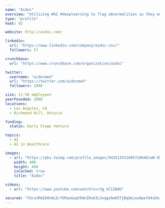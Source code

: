 ```yaml
---
name: "Aidoc"
overview: "Utilizing #AI #deeplearning to flag abnormalities as they enter the #radiology #worklist"
type: "profile"
heat: 92

website: http://aidoc.com/

linkedin:
  url: "https://www.linkedin.com/company/aidoc-inc/"
  followers: 57

crunchbase:
  url: "https://www.crunchbase.com/organization/aidoc"

twitter:
  username: "aidocmed"
  url: "https://twitter.com/aidocmed"
  followers: 1898

size: 11-50 employees
yearFounded: 2008
locations:
  - Los Angeles, CA
  - Richmond Hill, Ontario

funding:
  status: Early Stage Venture

topics:
  - AI
  - AI in Healthcare

images:
  - url: "https://pbs.twimg.com/profile_images/943513551695728640/wB-95_tX_400x400.jpg"
    width: 400
    height: 400
    isCached: true
    title: "Aidoc"

videos:
  - url: "https://www.youtube.com/watch?v=r3g_VCI2B4U"

secured: "Fd/aJMeEA9nALErfOPpeGaqYR4nIRob3L3xqgiRwK5TjBqUmjea9pefd4xD4/th0QewY4k99yvUj2ghFAOA05vnzDBZoo6F0Tz93Tr1aqOUJxS7AgYiSEwEtYmonHLrFEo3Jh+ExVSTv+qqMCc/oTUbYbpB0iJY+WgkyFJXO/Lk8GgNvsU6jOpCEa1nvuWNurTrCTdPpimoxPlsgFZGVH/VAEGvlDA+6TfL+id8+7xOSVxqul4H0KGw90LLoLz2kp93IQI14EMQczz/S4YH9r9a6yZJKzubuzRtT4CLkyBYD73q1ZfJw5emks4ZpvI77A0KE4FAUytQbNs8jHWe70HrZ2wDjEgl51SaRE+AUHWf89n0MvB+i4mGTBxx3l9We1eaIu+Lo6EpNJE/Qi3WtKSaVuzI83FyyS5TSRA6RR6I=;V6g7hPLe6rdjinLbypxiJg=="
---
```


